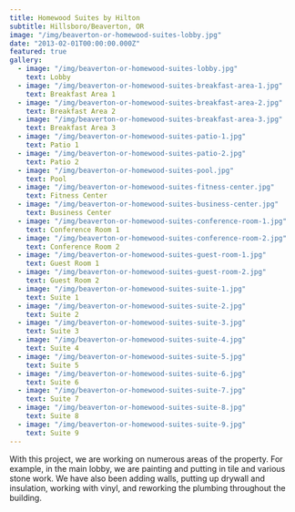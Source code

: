 ```yaml
---
title: Homewood Suites by Hilton
subtitle: Hillsboro/Beaverton, OR
image: "/img/beaverton-or-homewood-suites-lobby.jpg"
date: "2013-02-01T00:00:00.000Z"
featured: true
gallery:
  - image: "/img/beaverton-or-homewood-suites-lobby.jpg"
    text: Lobby
  - image: "/img/beaverton-or-homewood-suites-breakfast-area-1.jpg"
    text: Breakfast Area 1
  - image: "/img/beaverton-or-homewood-suites-breakfast-area-2.jpg"
    text: Breakfast Area 2
  - image: "/img/beaverton-or-homewood-suites-breakfast-area-3.jpg"
    text: Breakfast Area 3
  - image: "/img/beaverton-or-homewood-suites-patio-1.jpg"
    text: Patio 1
  - image: "/img/beaverton-or-homewood-suites-patio-2.jpg"
    text: Patio 2
  - image: "/img/beaverton-or-homewood-suites-pool.jpg"
    text: Pool
  - image: "/img/beaverton-or-homewood-suites-fitness-center.jpg"
    text: Fitness Center
  - image: "/img/beaverton-or-homewood-suites-business-center.jpg"
    text: Business Center
  - image: "/img/beaverton-or-homewood-suites-conference-room-1.jpg"
    text: Conference Room 1
  - image: "/img/beaverton-or-homewood-suites-conference-room-2.jpg"
    text: Conference Room 2
  - image: "/img/beaverton-or-homewood-suites-guest-room-1.jpg"
    text: Guest Room 1
  - image: "/img/beaverton-or-homewood-suites-guest-room-2.jpg"
    text: Guest Room 2
  - image: "/img/beaverton-or-homewood-suites-suite-1.jpg"
    text: Suite 1
  - image: "/img/beaverton-or-homewood-suites-suite-2.jpg"
    text: Suite 2
  - image: "/img/beaverton-or-homewood-suites-suite-3.jpg"
    text: Suite 3
  - image: "/img/beaverton-or-homewood-suites-suite-4.jpg"
    text: Suite 4
  - image: "/img/beaverton-or-homewood-suites-suite-5.jpg"
    text: Suite 5
  - image: "/img/beaverton-or-homewood-suites-suite-6.jpg"
    text: Suite 6
  - image: "/img/beaverton-or-homewood-suites-suite-7.jpg"
    text: Suite 7
  - image: "/img/beaverton-or-homewood-suites-suite-8.jpg"
    text: Suite 8
  - image: "/img/beaverton-or-homewood-suites-suite-9.jpg"
    text: Suite 9
---
```


With this project, we are working on numerous areas of the property. For example, in the main lobby, we are painting and putting in tile and various stone work. We have also been adding walls, putting up drywall and insulation, working with vinyl, and reworking the plumbing throughout the building.
